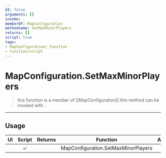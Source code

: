 ```yaml
---
UI: false
arguments: []
invoke: .
memberOf: MapConfiguration
methodname: SetMaxMinorPlayers
returns: []
script: true
tags:
- MapConfiguration/_function
- function/script
---
```

# MapConfiguration.SetMaxMinorPlayers
> this function is a member of [[MapConfiguration]]
> this method can be invoked with `.`
-----
## Usage
|  UI | Script | Returns | Function | Arguments |
|:---:|:------:|-------:|:--------:|:---------|
| |✓||MapConfiguration.SetMaxMinorPlayers||
